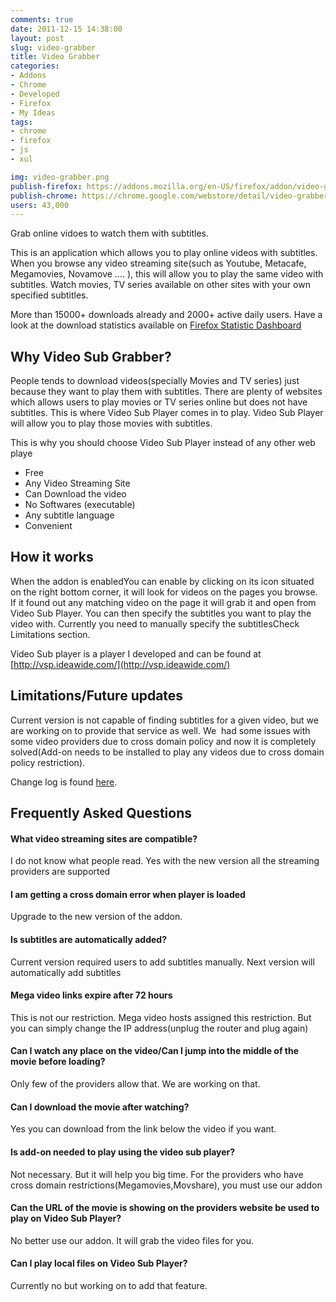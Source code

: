 ```yaml
---
comments: true
date: 2011-12-15 14:38:00
layout: post
slug: video-grabber
title: Video Grabber
categories:
- Addons
- Chrome
- Developed
- Firefox
- My Ideas
tags:
- chrome
- firefox
- js
- xul

img: video-grabber.png
publish-firefox: https://addons.mozilla.org/en-US/firefox/addon/video-grabber/
publish-chrome: https://chrome.google.com/webstore/detail/video-grabber/keinlcafjoaeegnnbmokjfbkkgfmpljh
users: 43,000
---
```


Grab online vidoes to watch them with subtitles.

<!-- more -->

This is an application which allows you to play online videos with subtitles. When you browse any video streaming site(such as Youtube, Metacafe, Megamovies, Novamove …. ), this will allow you to play the same video with subtitles. Watch movies, TV series available on other sites with your own specified subtitles.

<div class="alert alert-info">
More than 15000+ downloads already and 2000+ active daily users. Have a look at the download statistics available on <a href="https://addons.mozilla.org/en-US/firefox/addon/video-grabber/statistics/">Firefox Statistic Dashboard</a>
</div>

## Why Video Sub Grabber?

People tends to download videos(specially Movies and TV series) just because they want to play them with subtitles. There are plenty of websites which allows users to play movies or TV series online but does not have subtitles. This is where Video Sub Player comes in to play. Video Sub Player will allow you to play those movies with subtitles.

This is why you should choose Video Sub Player instead of any other web playe
	
  * Free
  * Any Video Streaming Site	
  * Can Download the video
  * No Softwares (executable)
  * Any subtitle language
  * Convenient

## How it works

When the addon is enabledYou can enable by clicking on its icon situated on the right bottom corner, it will look for videos on the pages you browse. If it found out any matching video on the page it will grab it and open from Video Sub Player. You can then specify the subtitles you want to play the video with. Currently you need to manually specify the subtitlesCheck Limitations section.

Video Sub player is a player I developed and can be found at [http://vsp.ideawide.com/](http://vsp.ideawide.com/)

## Limitations/Future updates

Current version is not capable of finding subtitles for a given video, but we are working on to provide that service as well. We  had some issues with some video providers due to cross domain policy and now it is completely solved(Add-on needs to be installed to play any videos due to cross domain policy restriction).


Change log is found [here](http://ideawide.com/video-sub-grabber-change-log/).

## Frequently Asked Questions

#### What video streaming sites are compatible?

I do not know what people read. Yes with the new version all the streaming providers are supported

#### I am getting a cross domain error when player is loaded

Upgrade to the new version of the addon.


#### Is subtitles are automatically added?

Current version required users to add subtitles manually. Next version will automatically add subtitles

#### Mega video links expire after 72 hours

This is not our restriction. Mega video hosts assigned this restriction. But you can simply change the IP address(unplug the router and plug again)

#### Can I watch any place on the video/Can I jump into the middle of the movie before loading?

Only few of the providers allow that. We are working on that.

#### Can I download the movie after watching?

Yes you can download from the link below the video if you want.

#### Is add-on needed to play using the video sub player?

Not necessary. But it will help you big time. For the providers who have cross domain restrictions(Megamovies,Movshare), you must use our addon

#### Can the URL of the movie is showing on the providers website be used to play on Video Sub Player?

No better use our addon. It will grab the video files for you.

#### Can I play local files on Video Sub Player?

Currently no but working on to add that feature.


